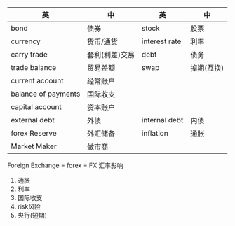 英 |中| 英|中
-|-|-|-
bond |债券| stock |股票
currency|货币/通货| interest rate|利率
carry trade | 套利(利差)交易 |debt|债务
trade balance|贸易差额|swap|掉期(互换)
current account|经常账户
balance of payments|国际收支
capital account|资本账户
external debt|外债|internal debt|内债
forex Reserve|外汇储备|inflation|通胀
Market Maker|做市商| 
Foreign Exchange = forex = FX
汇率影响
1. 通胀
2. 利率
3. 国际收支
4. risk风险
5. 央行(短期)

